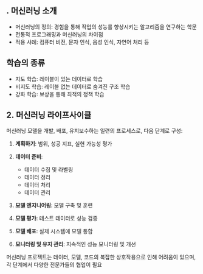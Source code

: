 ## **. 머신러닝 소개**

- 머신러닝의 정의: 경험을 통해 작업의 성능를 향상시키는 알고리즘을 연구하는 학문
- 전통적 프로그래밍과 머신러닝의 차이점
- 적용 사례: 컴퓨터 비전, 문자 인식, 음성 인식, 자연어 처리 등

## **학습의 종류**

- 지도 학습: 레이블이 있는 데이터로 학습
- 비지도 학습: 레이블 없는 데이터로 숨겨진 구조 학습
- 강화 학습: 보상을 통해 최적의 정책 학습

## **2. 머신러닝 라이프사이클**

머신러닝 모델을 개발, 배포, 유지보수하는 일련의 프로세스로, 다음 단계로 구성:

1. **계획하기**: 범위, 성공 지표, 실현 가능성 평가
    
2. **데이터 준비**:
    - 데이터 수집 및 라벨링
    - 데이터 정리
    - 데이터 처리
    - 데이터 관리

3. **모델 엔지니어링**: 모델 구축 및 훈련

4. **모델 평가**: 테스트 데이터로 성능 검증

5. **모델 배포**: 실제 시스템에 모델 통합

6. **모니터링 및 유지 관리**: 지속적인 성능 모니터링 및 개선

머신러닝 프로젝트는 데이터, 모델, 코드의 복잡한 상호작용으로 인해 어려움이 있으며, 각 단계에서 다양한 전문가들의 협업이 필요